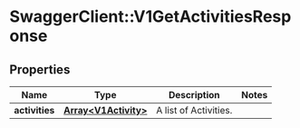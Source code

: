 # SwaggerClient::V1GetActivitiesResponse

## Properties
Name | Type | Description | Notes
------------ | ------------- | ------------- | -------------
**activities** | [**Array&lt;V1Activity&gt;**](V1Activity.md) | A list of Activities. | 

